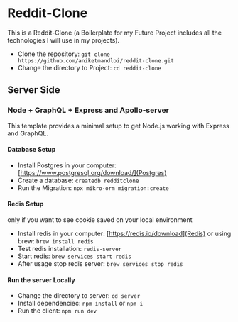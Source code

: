 # Reddit-Clone

This is a Reddit-Clone (a Boilerplate for my Future Project includes all the technologies I will use in my projects).

- Clone the repository: `git clone https://github.com/aniketmandloi/reddit-clone.git`
- Change the directory to Project: `cd reddit-clone`

## Server Side

### Node + GraphQL + Express and Apollo-server

This template provides a minimal setup to get Node.js working with Express and GraphQL.

#### Database Setup

- Install Postgres in your computer: [https://www.postgresql.org/download/](Postgres)
- Create a database: `createdb redditclone`
- Run the Migration: `npx mikro-orm migration:create`

#### Redis Setup

only if you want to see cookie saved on your local environment

- Install redis in your computer: [https://redis.io/download](Redis) or using brew: `brew install redis`
- Test redis installation: `redis-server`
- Start redis: `brew services start redis`
- After usage stop redis server: `brew services stop redis`

#### Run the server Locally

- Change the directory to server: `cd server`
- Install dependenciec: `npm install` or `npm i`
- Run the client: `npm run dev`
